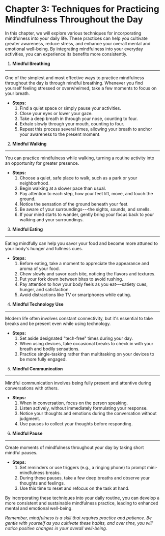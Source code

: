 Chapter 3: Techniques for Practicing Mindfulness Throughout the Day
===================================================================

In this chapter, we will explore various techniques for incorporating mindfulness into your daily life. These practices can help you cultivate greater awareness, reduce stress, and enhance your overall mental and emotional well-being. By integrating mindfulness into your everyday activities, you can experience its benefits more consistently.

1. **Mindful Breathing**
------------------------

One of the simplest and most effective ways to practice mindfulness throughout the day is through mindful breathing. Whenever you find yourself feeling stressed or overwhelmed, take a few moments to focus on your breath.

* **Steps:**
  1. Find a quiet space or simply pause your activities.
  2. Close your eyes or lower your gaze.
  3. Take a deep breath in through your nose, counting to four.
  4. Exhale slowly through your mouth, counting to four.
  5. Repeat this process several times, allowing your breath to anchor your awareness to the present moment.

2. **Mindful Walking**
----------------------

You can practice mindfulness while walking, turning a routine activity into an opportunity for greater presence.

* **Steps:**
  1. Choose a quiet, safe place to walk, such as a park or your neighborhood.
  2. Begin walking at a slower pace than usual.
  3. Pay attention to each step, how your feet lift, move, and touch the ground.
  4. Notice the sensation of the ground beneath your feet.
  5. Be aware of your surroundings---the sights, sounds, and smells.
  6. If your mind starts to wander, gently bring your focus back to your walking and your surroundings.

3. **Mindful Eating**
---------------------

Eating mindfully can help you savor your food and become more attuned to your body's hunger and fullness cues.

* **Steps:**
  1. Before eating, take a moment to appreciate the appearance and aroma of your food.
  2. Chew slowly and savor each bite, noticing the flavors and textures.
  3. Put your fork down between bites to avoid rushing.
  4. Pay attention to how your body feels as you eat---satiety cues, hunger, and satisfaction.
  5. Avoid distractions like TV or smartphones while eating.

4. **Mindful Technology Use**
-----------------------------

Modern life often involves constant connectivity, but it's essential to take breaks and be present even while using technology.

* **Steps:**
  1. Set aside designated "tech-free" times during your day.
  2. When using devices, take occasional breaks to check in with your breath and bodily sensations.
  3. Practice single-tasking rather than multitasking on your devices to be more fully engaged.

5. **Mindful Communication**
----------------------------

Mindful communication involves being fully present and attentive during conversations with others.

* **Steps:**
  1. When in conversation, focus on the person speaking.
  2. Listen actively, without immediately formulating your response.
  3. Notice your thoughts and emotions during the conversation without judgment.
  4. Use pauses to collect your thoughts before responding.

6. **Mindful Pause**
--------------------

Create moments of mindfulness throughout your day by taking short mindful pauses.

* **Steps:**
  1. Set reminders or use triggers (e.g., a ringing phone) to prompt mini-mindfulness breaks.
  2. During these pauses, take a few deep breaths and observe your thoughts and feelings.
  3. Use this time to reset and refocus on the task at hand.

By incorporating these techniques into your daily routine, you can develop a more consistent and sustainable mindfulness practice, leading to enhanced mental and emotional well-being.

*Remember, mindfulness is a skill that requires practice and patience. Be gentle with yourself as you cultivate these habits, and over time, you will notice positive changes in your overall well-being.*
